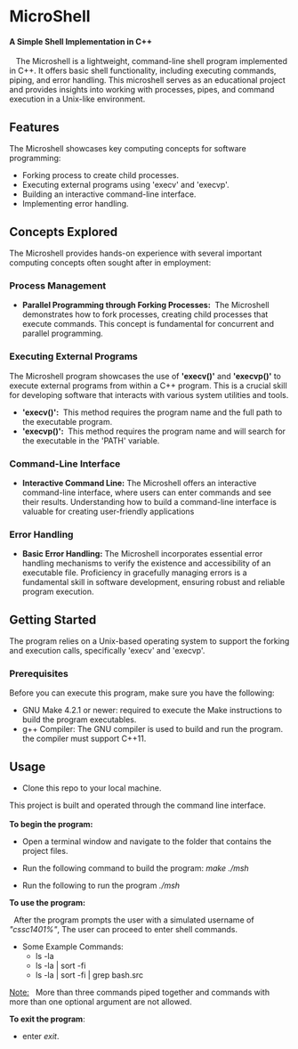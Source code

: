 # **MicroShell**
#### **A Simple Shell Implementation in C++**

&nbsp;&nbsp; The Microshell is a lightweight, command-line shell program implemented in C++. It offers basic shell functionality, including executing commands, piping, and error handling. This microshell serves as an educational project and provides insights into working with processes, pipes, and command execution in a Unix-like environment.

## Features
The Microshell showcases key computing concepts for software programming:
- Forking process to create child processes.
- Executing external programs using 'execv' and 'execvp'. 
- Building an interactive command-line interface.
- Implementing error handling.

## **Concepts Explored**
The Microshell provides hands-on experience with several important computing concepts often sought after in employment:

### **Process Management**
- **Parallel Programming through Forking Processes:** &nbsp;The Microshell demonstrates how to fork processes, creating child processes that execute commands. This concept is fundamental for concurrent and parallel programming.

### **Executing External Programs**
The Microshell program showcases the use of **'execv()'** and **'execvp()'** to execute external programs from within a C++ program. This is a crucial skill for developing software that interacts with various system utilities and tools.

- **'execv()':**&nbsp; This method requires the program name and the full path to the executable program.
- **'execvp()':**&nbsp; This method requires the program name and will search for the executable in the 'PATH' variable.

### **Command-Line Interface**
- **Interactive Command Line:**&nbsp;The Microshell offers an interactive command-line interface, where users can enter commands and see their results. Understanding how to build a command-line interface is valuable for creating user-friendly applications

### **Error Handling**
- **Basic Error Handling:**&nbsp;The Microshell incorporates essential error handling mechanisms to verify the existence and accessibility of an executable file. Proficiency in gracefully managing errors is a fundamental skill in software development, ensuring robust and reliable program execution.

## Getting Started
The program relies on a Unix-based operating system to support the forking and execution calls, specifically 'execv' and 'execvp'.

### Prerequisites
Before you can execute this program, make sure you have the following:
- GNU Make 4.2.1 or newer: required to execute the Make instructions to build the program executables.
- g++ Compiler: The GNU compiler is used to build and run the program. the compiler must support C++11. 

## Usage
- Clone this repo to your local machine.

This project is built and operated through the command line interface.<br><br>
 **To begin the program:**

- Open a terminal window and navigate to the folder that contains the project files. 

- Run the following command to build the program:
    _make ./msh_

- Run the following to run the program _./msh_

**To use the program:**<br>

&nbsp;&nbsp;After the program prompts the user with a simulated username of _"cssc1401%"_, The user can proceed to enter shell commands.
- Some Example Commands:
    - ls -la
    - ls -la | sort -fi
    - ls -la | sort -fi | grep bash.src

<u>Note:</u> &nbsp; More than three commands piped together and commands with more than one optional argument are not allowed. 


**To exit the program**:
- enter _exit_.